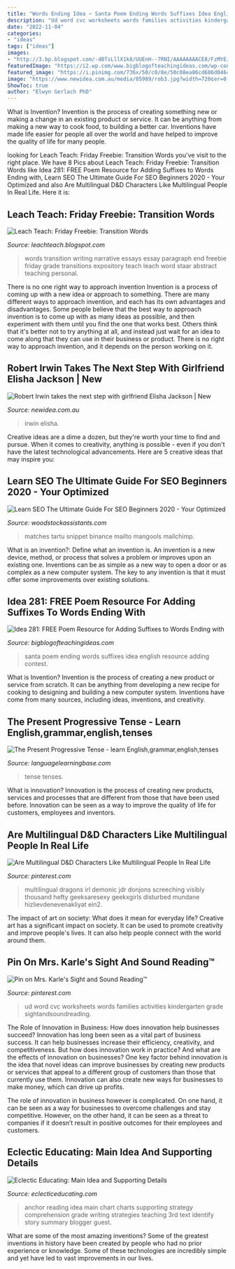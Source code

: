 ```yaml
---
title: "Words Ending Idea ~ Santa Poem Ending Words Suffixes Idea English Resource Adding Contest"
description: "Ud word cvc worksheets words families activities kindergarten grade sightandsoundreading"
date: "2022-11-04"
categories:
- "ideas"
tags: ["ideas"]
images:
- "http://3.bp.blogspot.com/-dBTsLllX1k8/UUEnH--7RNI/AAAAAAAACE8/FzMYEJYTO7k/s1600/Main+Idea+Anchor+Chart.jpg"
featuredImage: "https://i2.wp.com/www.bigblogofteachingideas.com/wp-content/uploads/2017/06/santacontest.jpg"
featured_image: "https://i.pinimg.com/736x/50/c0/8e/50c08ea86cd686d046413b24642673b7.jpg"
image: "https://www.newidea.com.au/media/85989/rob3.jpg?width=720¢er=0.0,0.0"
ShowToc: true
author: "Elwyn Gerlach PhD"
---
```



What is Invention?
Invention is the process of creating something new or making a change in an existing product or service. It can be anything from making a new way to cook food, to building a better car. Inventions have made life easier for people all over the world and have helped to improve the quality of life for many people.

	

		
looking for Leach Teach: Friday Freebie: Transition Words you've visit to the right place. We have 8 Pics about Leach Teach: Friday Freebie: Transition Words like Idea 281: FREE Poem Resource for Adding Suffixes to Words Ending with, Learn SEO The Ultimate Guide For SEO Beginners 2020 - Your Optimized and also Are Multilingual D&amp;D Characters Like Multilingual People In Real Life. Here it is:
		
    
## Leach Teach: Friday Freebie: Transition Words

<img loading=lazy src="http://4.bp.blogspot.com/-LAjgmU2pr_A/VOaL4VSS09I/AAAAAAAABm4/860gxAsskLQ/s1600/1.png" onerror="this.onerror=null;this.src='https://tse2.mm.bing.net/th?id=OIP.AH-ayNkfJWwdjjPf72S8xAHaJ7&amp;pid=15.1';" alt="Leach Teach: Friday Freebie: Transition Words">

_Source: leachteach.blogspot.com_

>words transition writing narrative essays essay paragraph end freebie friday grade transitions expository teach leach word staar abstract teaching personal. 

	

There is no one right way to approach invention
Invention is a process of coming up with a new idea or approach to something. There are many different ways to approach invention, and each has its own advantages and disadvantages. Some people believe that the best way to approach invention is to come up with as many ideas as possible, and then experiment with them until you find the one that works best. Others think that it's better not to try anything at all, and instead just wait for an idea to come along that they can use in their business or product. There is no right way to approach invention, and it depends on the person working on it.

    
## Robert Irwin Takes The Next Step With Girlfriend Elisha Jackson | New

<img loading=lazy src="https://www.newidea.com.au/media/85989/rob3.jpg?width=720¢er=0.0,0.0" onerror="this.onerror=null;this.src='https://tse2.mm.bing.net/th?id=OIP.momZDgK2GZJPoPcQtvlJ9gHaLH&amp;pid=15.1';" alt="Robert Irwin takes the next step with girlfriend Elisha Jackson | New">

_Source: newidea.com.au_

>irwin elisha. 

	

Creative ideas are a dime a dozen, but they're worth your time to find and pursue. When it comes to creativity, anything is possible - even if you don't have the latest technological advancements. Here are 5 creative ideas that may inspire you: 

    
## Learn SEO The Ultimate Guide For SEO Beginners 2020 - Your Optimized

<img loading=lazy src="https://mangools.com/blog/wp-content/uploads/2017/01/mangools-seo-academy-part-2-search-engines-snippet-google.png" onerror="this.onerror=null;this.src='https://tse4.mm.bing.net/th?id=OIP.HBJBQUlvVC3qY85zlp86lAHaEM&amp;pid=15.1';" alt="Learn SEO The Ultimate Guide For SEO Beginners 2020 - Your Optimized">

_Source: woodstockassistants.com_

>matches tartu snippet binance mailto mangools mailchimp. 

	

What is an invention?: Define what an invention is.
An invention is a new device, method, or process that solves a problem or improves upon an existing one. Inventions can be as simple as a new way to open a door or as complex as a new computer system. The key to any invention is that it must offer some improvements over existing solutions.

    
## Idea 281: FREE Poem Resource For Adding Suffixes To Words Ending With

<img loading=lazy src="https://i2.wp.com/www.bigblogofteachingideas.com/wp-content/uploads/2017/06/santacontest.jpg" onerror="this.onerror=null;this.src='https://tse2.mm.bing.net/th?id=OIP.rusRv2zLla-fvd7h9N6ZmgHaJw&amp;pid=15.1';" alt="Idea 281: FREE Poem Resource for Adding Suffixes to Words Ending with">

_Source: bigblogofteachingideas.com_

>santa poem ending words suffixes idea english resource adding contest. 

	

What is Invention?
Invention is the process of creating a new product or service from scratch. It can be anything from developing a new recipe for cooking to designing and building a new computer system. Inventions have come from many sources, including ideas, inventions, and creativity.

    
## The Present Progressive Tense - Learn English,grammar,english,tenses

<img loading=lazy src="https://s3.amazonaws.com/media.llb.re/pub/notes/present_progressive.jpg" onerror="this.onerror=null;this.src='https://tse4.mm.bing.net/th?id=OIP.W6tfwQ0mCNZYysmpOyltsQHaHB&amp;pid=15.1';" alt="The Present Progressive Tense - learn English,grammar,english,tenses">

_Source: languagelearningbase.com_

>tense tenses. 

	

What is innovation?
Innovation is the process of creating new products, services and processes that are different from those that have been used before. Innovation can be seen as a way to improve the quality of life for customers, employees and inventors.

    
## Are Multilingual D&amp;D Characters Like Multilingual People In Real Life

<img loading=lazy src="https://i.pinimg.com/736x/50/c0/8e/50c08ea86cd686d046413b24642673b7.jpg" onerror="this.onerror=null;this.src='https://tse2.mm.bing.net/th?id=OIP.-ph3zaGXOUSgX_FXmExiEwHaYk&amp;pid=15.1';" alt="Are Multilingual D&amp;D Characters Like Multilingual People In Real Life">

_Source: pinterest.com_

>multilingual dragons irl demonic jdr donjons screeching visibly thousand hefty geeksaresexy geekxgirls disturbed mundane hizlievdenevenakliyat ein2. 

	

The impact of art on society: What does it mean for everyday life?
Creative art has a significant impact on society. It can be used to promote creativity and improve people's lives. It can also help people connect with the world around them.

    
## Pin On Mrs. Karle&#039;s Sight And Sound Reading™

<img loading=lazy src="https://i.pinimg.com/736x/44/49/b3/4449b3aec10cc64a1c40f2ad02dff686.jpg" onerror="this.onerror=null;this.src='https://tse2.mm.bing.net/th?id=OIP.enMRZ96aXEIa2knijq1RXgHaJ4&amp;pid=15.1';" alt="Pin on Mrs. Karle&#039;s Sight and Sound Reading™">

_Source: pinterest.com_

>ud word cvc worksheets words families activities kindergarten grade sightandsoundreading. 

	

The Role of Innovation in Business: How does innovation help businesses succeed?
Innovation has long been seen as a vital part of business success. It can help businesses increase their efficiency, creativity, and competitiveness. But how does innovation work in practice? And what are the effects of innovation on businesses?
One key factor behind innovation is the idea that novel ideas can improve businesses by creating new products or services that appeal to a different group of customers than those that currently use them. Innovation can also create new ways for businesses to make money, which can drive up profits.

The role of innovation in business however is complicated. On one hand, it can be seen as a way for businesses to overcome challenges and stay competitive. However, on the other hand, it can be seen as a threat to companies if it doesn’t result in positive outcomes for their employees and customers.

    
## Eclectic Educating: Main Idea And Supporting Details

<img loading=lazy src="http://3.bp.blogspot.com/-dBTsLllX1k8/UUEnH--7RNI/AAAAAAAACE8/FzMYEJYTO7k/s1600/Main+Idea+Anchor+Chart.jpg" onerror="this.onerror=null;this.src='https://tse4.mm.bing.net/th?id=OIP.xvAsmg9Jazr9bK-UqnZc4gHaJj&amp;pid=15.1';" alt="Eclectic Educating: Main Idea and Supporting Details">

_Source: eclecticeducating.com_

>anchor reading idea main chart charts supporting strategy comprehension grade writing strategies teaching 3rd text identify story summary blogger guest. 

	

What are some of the most amazing inventions?
Some of the greatest inventions in history have been created by people who had no prior experience or knowledge. Some of these technologies are incredibly simple and yet have led to vast improvements in our lives.

